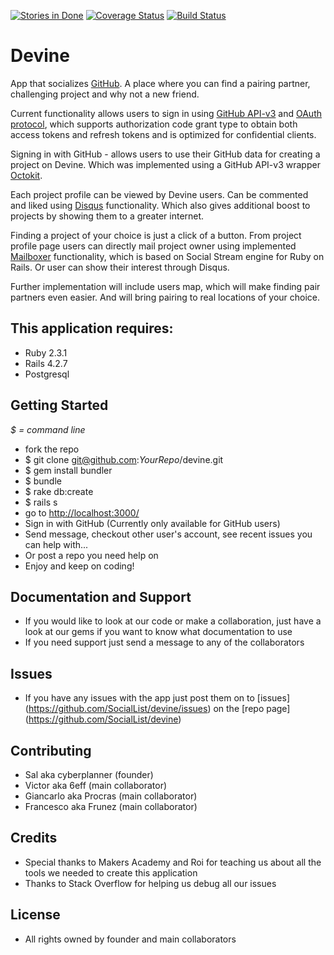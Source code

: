 [![Stories in Done](https://badge.waffle.io/SocialList/devine.png?label=done&title=Done)](https://waffle.io/SocialList/devine)
<a href='https://coveralls.io/github/SocialList/devine?branch=master'><img src='https://coveralls.io/repos/github/SocialList/devine/badge.svg?branch=master' alt='Coverage Status' /></a>
[![Build Status](https://travis-ci.org/SocialList/devine.svg?branch=master)](https://travis-ci.org/SocialList/devine)
# Devine
App that socializes [GitHub](http://github.com).
 A place where you can find a pairing partner, challenging project and why not a new friend.

Current functionality allows users to sign in using [GitHub API-v3](https://developer.github.com/v3/) and [OAuth protocol](https://developer.github.com/v3/oauth/), which supports authorization code grant type to obtain both access tokens and refresh tokens and is optimized for confidential clients.

Signing in with GitHub  - allows users to use their GitHub data for creating a project on Devine. Which was implemented using a GitHub API-v3 wrapper [Octokit](http://octokit.github.io/).

Each project profile can be viewed by Devine users. Can be commented and liked using [Disqus](https://disqus.com/) functionality. Which also gives additional boost to projects by showing them to a greater internet.

Finding a project of your choice is just a click of a button. From project profile page users can directly mail project owner using implemented [Mailboxer](https://github.com/mailboxer/mailboxer) functionality, which is based on Social Stream engine for Ruby on Rails.
Or user can show their interest through Disqus.

Further implementation will include users map, which will make finding pair partners even easier. And will bring pairing to real locations of your choice.


## This application requires:

- Ruby 2.3.1
- Rails 4.2.7
- Postgresql

## Getting Started

_$ = command line_

- fork the repo
- $ git clone git@github.com:_YourRepo_/devine.git
- $ gem install bundler
- $ bundle
- $ rake db:create
- $ rails s
- go to <http://localhost:3000/>
- Sign in with GitHub (Currently only available for GitHub users)
- Send message, checkout other user's account, see recent issues you can help with...
- Or post a repo you need help on
- Enjoy and keep on coding!

## Documentation and Support

- If you would like to look at our code or make a collaboration, just have a look at our gems if you want to know what documentation to use
- If you need support just send a message to any of the collaborators

## Issues

- If you have any issues with the app just post them on to [issues] (https://github.com/SocialList/devine/issues) on the [repo page] (https://github.com/SocialList/devine)

## Contributing

- Sal aka cyberplanner (founder)
- Victor aka 6eff (main collaborator)
- Giancarlo aka Procras (main collaborator)
- Francesco aka Frunez (main collaborator)

## Credits

- Special thanks to Makers Academy and Roi for teaching us about all the tools we needed to create this application
- Thanks to Stack Overflow for helping us debug all our issues

## License

- All rights owned by founder and main collaborators
